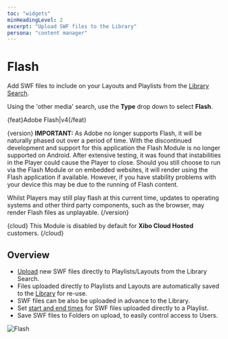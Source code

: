 ```yaml
---
toc: "widgets"
minHeadingLevel: 2
excerpt: "Upload SWF files to the Library"
persona: "content manager"
---
```


# Flash

Add SWF files to include on your Layouts and Playlists from the [Library Search](layouts_editor_using_library_search). 

Using the 'other media' search, use the **Type** drop down to select **Flash**.

{feat}Adobe Flash|v4{/feat}

{version}
**IMPORTANT:** As Adobe no longer supports Flash, it will be naturally phased out over a period of time.  With the discontinued development and support for this application the Flash Module is no longer supported on Android. After extensive testing, it was found that instabilities in the Player could cause the Player to close. Should you still choose to run via the Flash Module or on embedded websites, it will render using the Flash application if available. However, if you have stability problems with your device this may be due to the running of Flash content.

Whilst Players may still play flash at this current time, updates to operating systems and other third party components, such as the browser, may render Flash files as unplayable.
{/version}

{cloud}
This Module is disabled by default for **Xibo Cloud Hosted** customers.
{/cloud}

## Overview

-  [Upload](media_library.html#content-add-media-upload) new SWF files directly to Playlists/Layouts from the Library Search.
- Files uploaded directly to Playlists and Layouts are automatically saved to the [Library](media_library.html) for re-use.
- SWF files can be also be uploaded in advance to the Library.
- Set [start and end times](media_playlists.html#content-widget-expiry-dates) for SWF files uploaded directly to a Playlist.
- Save SWF files to Folders on upload, to easily control access to Users.

![Flash](img/v4_media_module_flash.png)

